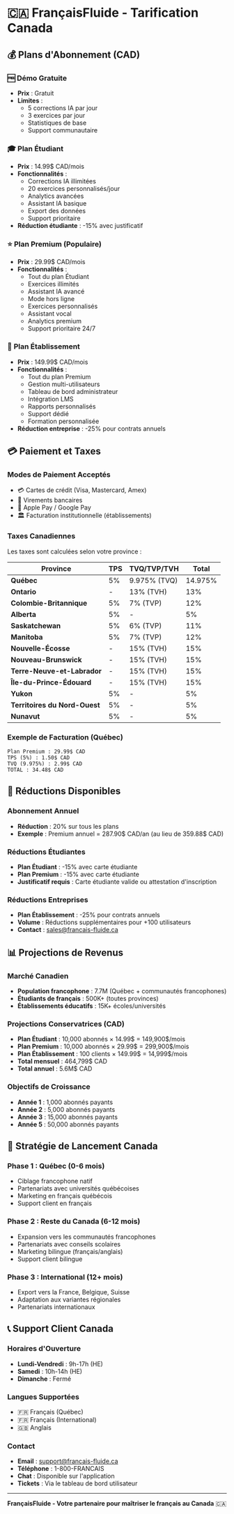 # 🇨🇦 FrançaisFluide - Tarification Canada

## 💰 Plans d'Abonnement (CAD)

### 🆓 **Démo Gratuite**

- **Prix** : Gratuit
- **Limites** :
  - 5 corrections IA par jour
  - 3 exercices par jour
  - Statistiques de base
  - Support communautaire

### 🎓 **Plan Étudiant**

- **Prix** : 14.99$ CAD/mois
- **Fonctionnalités** :
  - Corrections IA illimitées
  - 20 exercices personnalisés/jour
  - Analytics avancées
  - Assistant IA basique
  - Export des données
  - Support prioritaire
- **Réduction étudiante** : -15% avec justificatif

### ⭐ **Plan Premium** (Populaire)

- **Prix** : 29.99$ CAD/mois
- **Fonctionnalités** :
  - Tout du plan Étudiant
  - Exercices illimités
  - Assistant IA avancé
  - Mode hors ligne
  - Exercices personnalisés
  - Assistant vocal
  - Analytics premium
  - Support prioritaire 24/7

### 🏢 **Plan Établissement**

- **Prix** : 149.99$ CAD/mois
- **Fonctionnalités** :
  - Tout du plan Premium
  - Gestion multi-utilisateurs
  - Tableau de bord administrateur
  - Intégration LMS
  - Rapports personnalisés
  - Support dédié
  - Formation personnalisée
- **Réduction entreprise** : -25% pour contrats annuels

## 💳 Paiement et Taxes

### **Modes de Paiement Acceptés**

- 💳 Cartes de crédit (Visa, Mastercard, Amex)
- 🏦 Virements bancaires
- 📱 Apple Pay / Google Pay
- 🏛️ Facturation institutionnelle (établissements)

### **Taxes Canadiennes**

Les taxes sont calculées selon votre province :

| Province                      | TPS | TVQ/TVP/TVH  | Total   |
| ----------------------------- | --- | ------------ | ------- |
| **Québec**                    | 5%  | 9.975% (TVQ) | 14.975% |
| **Ontario**                   | -   | 13% (TVH)    | 13%     |
| **Colombie-Britannique**      | 5%  | 7% (TVP)     | 12%     |
| **Alberta**                   | 5%  | -            | 5%      |
| **Saskatchewan**              | 5%  | 6% (TVP)     | 11%     |
| **Manitoba**                  | 5%  | 7% (TVP)     | 12%     |
| **Nouvelle-Écosse**           | -   | 15% (TVH)    | 15%     |
| **Nouveau-Brunswick**         | -   | 15% (TVH)    | 15%     |
| **Terre-Neuve-et-Labrador**   | -   | 15% (TVH)    | 15%     |
| **Île-du-Prince-Édouard**     | -   | 15% (TVH)    | 15%     |
| **Yukon**                     | 5%  | -            | 5%      |
| **Territoires du Nord-Ouest** | 5%  | -            | 5%      |
| **Nunavut**                   | 5%  | -            | 5%      |

### **Exemple de Facturation (Québec)**

```
Plan Premium : 29.99$ CAD
TPS (5%) : 1.50$ CAD
TVQ (9.975%) : 2.99$ CAD
TOTAL : 34.48$ CAD
```

## 🎯 Réductions Disponibles

### **Abonnement Annuel**

- **Réduction** : 20% sur tous les plans
- **Exemple** : Premium annuel = 287.90$ CAD/an (au lieu de 359.88$ CAD)

### **Réductions Étudiantes**

- **Plan Étudiant** : -15% avec carte étudiante
- **Plan Premium** : -15% avec carte étudiante
- **Justificatif requis** : Carte étudiante valide ou attestation d'inscription

### **Réductions Entreprises**

- **Plan Établissement** : -25% pour contrats annuels
- **Volume** : Réductions supplémentaires pour +100 utilisateurs
- **Contact** : sales@francais-fluide.ca

## 📊 Projections de Revenus

### **Marché Canadien**

- **Population francophone** : 7.7M (Québec + communautés francophones)
- **Étudiants de français** : 500K+ (toutes provinces)
- **Établissements éducatifs** : 15K+ écoles/universités

### **Projections Conservatrices (CAD)**

- **Plan Étudiant** : 10,000 abonnés × 14.99$ = 149,900$/mois
- **Plan Premium** : 10,000 abonnés × 29.99$ = 299,900$/mois
- **Plan Établissement** : 100 clients × 149.99$ = 14,999$/mois
- **Total mensuel** : 464,799$ CAD
- **Total annuel** : 5.6M$ CAD

### **Objectifs de Croissance**

- **Année 1** : 1,000 abonnés payants
- **Année 2** : 5,000 abonnés payants
- **Année 3** : 15,000 abonnés payants
- **Année 5** : 50,000 abonnés payants

## 🚀 Stratégie de Lancement Canada

### **Phase 1 : Québec (0-6 mois)**

- Ciblage francophone natif
- Partenariats avec universités québécoises
- Marketing en français québécois
- Support client en français

### **Phase 2 : Reste du Canada (6-12 mois)**

- Expansion vers les communautés francophones
- Partenariats avec conseils scolaires
- Marketing bilingue (français/anglais)
- Support client bilingue

### **Phase 3 : International (12+ mois)**

- Export vers la France, Belgique, Suisse
- Adaptation aux variantes régionales
- Partenariats internationaux

## 📞 Support Client Canada

### **Horaires d'Ouverture**

- **Lundi-Vendredi** : 9h-17h (HE)
- **Samedi** : 10h-14h (HE)
- **Dimanche** : Fermé

### **Langues Supportées**

- 🇫🇷 Français (Québec)
- 🇫🇷 Français (International)
- 🇬🇧 Anglais

### **Contact**

- **Email** : support@francais-fluide.ca
- **Téléphone** : 1-800-FRANCAIS
- **Chat** : Disponible sur l'application
- **Tickets** : Via le tableau de bord utilisateur

---

**FrançaisFluide - Votre partenaire pour maîtriser le français au Canada** 🇨🇦
